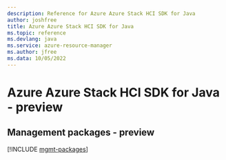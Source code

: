 ```yaml
---
description: Reference for Azure Azure Stack HCI SDK for Java
author: joshfree
title: Azure Azure Stack HCI SDK for Java
ms.topic: reference
ms.devlang: java
ms.service: azure-resource-manager
ms.author: jfree
ms.data: 10/05/2022
---
```

# Azure Azure Stack HCI SDK for Java - preview

## Management packages - preview
[!INCLUDE [mgmt-packages](azure-stack-hci-mgmt-index.md)]